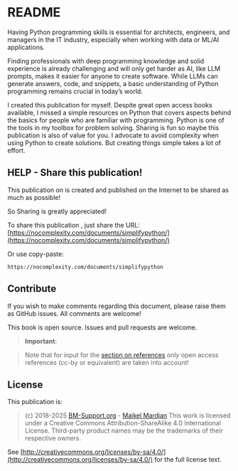 # README

Having Python programming skills is essential for architects, engineers, and managers in the IT industry, especially when working with data or ML/AI applications.

Finding professionals with deep programming knowledge and solid experience is already challenging and will only get harder as AI, like LLM prompts, makes it easier for anyone to create software. While LLMs can generate answers, code, and snippets, a basic understanding of Python programming remains crucial in today’s world.

I created this publication for myself. Despite great open access books available, I missed a simple resources on Python that covers aspects behind the basics for people who are familiar with programming. Python is one of the tools in my toolbox for problem solving. Sharing is fun so maybe this publication is also of value for you. I advocate to avoid complexity when using Python to create solutions. But creating things simple takes a lot of effort.

## HELP - Share this publication!

This publication on is created and published on the Internet to be shared as much as possible!

So Sharing is greatly appreciated!


To share this publication , just share the URL: [https://nocomplexity.com/documents/simplifypython/](https://nocomplexity.com/documents/simplifypython/)

Or use copy-paste:
```
https://nocomplexity.com/documents/simplifypython
```



## Contribute

If you wish to make comments regarding this document, please raise them as GitHub issues. All comments are welcome!

This book is open source. Issues and pull requests are welcome. 

> **Important**:

> Note that for input for the [section on references](generatedfiles/overview) *only* open access references (cc-by or equivalent) are taken into account!


## License

This publication is:

>(c) 2018-2025 [BM-Support.org](https://www.bm-support.org/) - [Maikel Mardjan](https://nocomplexity.com/) 
>This work is licensed under a Creative Commons Attribution-ShareAlike 4.0 International License. Third-party product names may be the trademarks of their respective owners.

See [http://creativecommons.org/licenses/by-sa/4.0/](http://creativecommons.org/licenses/by-sa/4.0/) for the full license text. 

